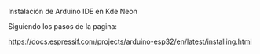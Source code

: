 Instalación de Arduino IDE en Kde Neon

Siguiendo los pasos de la pagina:

https://docs.espressif.com/projects/arduino-esp32/en/latest/installing.html

